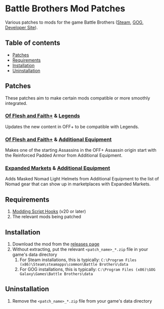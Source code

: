 # Battle Brothers Mod Patches

Various patches to mods for the game Battle Brothers ([Steam](https://store.steampowered.com/app/365360/Battle_Brothers/), [GOG](https://www.gog.com/game/battle_brothers), [Developer Site](http://battlebrothersgame.com/buy-battle-brothers/)).

## Table of contents

-   [Patches](#patches)
-   [Requirements](#requirements)
-   [Installation](#installation)
-   [Uninstallation](#uninstallation)

## Patches

These patches aim to make certain mods compatible or more smoothly integrated.

### **[Of Flesh and Faith+](https://github.com/jcsato/of_flesh_and_faith_plus) & [Legends](https://github.com/Battle-Brothers-Legends/Legends-public)**

Updates the new content in OFF+ to be compatible with Legends.

### **[Of Flesh and Faith+](https://github.com/jcsato/of_flesh_and_faith_plus) & [Additional Equipment](https://github.com/jcsato/sato_additional_equipment_mod)**

Makes one of the starting Assassins in the OFF+ Assassin origin start with the Reinforced Padded Armor from Additional Equipment.

### **[Expanded Markets](https://github.com/jcsato/sato_expanded_markets_mod) & [Additional Equipment](https://github.com/jcsato/sato_additional_equipment_mod)**

Adds Masked Nomad Light Helmets from Additional Equipment to the list of Nomad gear that can show up in marketplaces with Expanded Markets.

## Requirements

1) [Modding Script Hooks](https://www.nexusmods.com/battlebrothers/mods/42) (v20 or later)
2) The relevant mods being patched

## Installation

1) Download the mod from the [releases page](https://github.com/jcsato/bbros_mod_patches/releases/latest)
2) Without extracting, put the relevant `<patch_name>_*.zip` file in your game's data directory
    1) For Steam installations, this is typically: `C:\Program Files (x86)\Steam\steamapps\common\Battle Brothers\data`
    2) For GOG installations, this is typically: `C:\Program Files (x86)\GOG Galaxy\Games\Battle Brothers\data`

## Uninstallation

1) Remove the `<patch_name>_*.zip` file from your game's data directory
